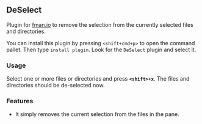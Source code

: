 ## DeSelect

Plugin for [fman.io](https://fman.io) to remove the selection from the currently selected files and directories.

You can install this plugin by pressing `<shift+cmd+p>` to open the command pallet. Then type `install plugin`. Look for the `DeSelect` plugin and select it.

### Usage

Select one or more files or directories and press **`<shift>+x`**. The files and directories should be de-selected now.

### Features

 - It simply removes the current selection from the files in the pane.
